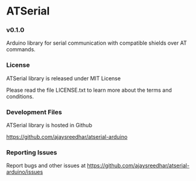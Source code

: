 # ATSerial
### v0.1.0

Arduino library for serial communication with compatible shields over AT commands.

### License
ATSerial library is released under MIT License

Please read the file LICENSE.txt to learn more about the terms and conditions.

### Development Files
ATSerial library is hosted in Github

https://github.com/ajaysreedhar/atserial-arduino

### Reporting Issues
Report bugs and other issues at https://github.com/ajaysreedhar/atserial-arduino/issues

